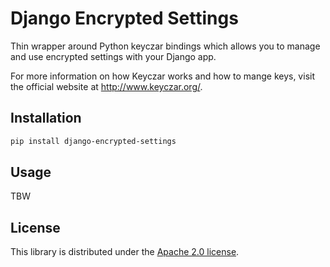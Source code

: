 # Django Encrypted Settings

Thin wrapper around Python keyczar bindings which allows you to manage and use
encrypted settings with your Django app.

For more information on how Keyczar works and how to mange keys, visit
the official website at http://www.keyczar.org/.

## Installation

```bash
pip install django-encrypted-settings
```

## Usage

TBW

## License

This library is distributed under the [Apache 2.0 license](http://www.apache.org/licenses/LICENSE-2.0.html).
